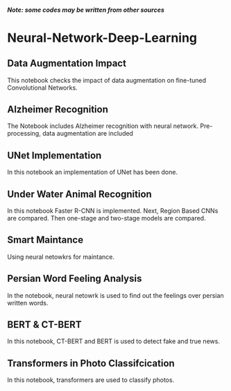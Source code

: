 #### *Note: some codes may be written from other sources*

# Neural-Network-Deep-Learning

## Data Augmentation Impact
This notebook checks the impact of data augmentation on fine-tuned Convolutional Networks.

## Alzheimer Recognition
The Notebook includes Alzheimer recognition with neural network. Pre-processing, data augmentation are included

## UNet Implementation
In this notebook an implementation of UNet has been done.

## Under Water Animal Recognition
In this notebook Faster R-CNN is implemented. Next, Region Based CNNs are compared. Then one-stage and two-stage models are compared.

## Smart Maintance
Using neural netowkrs for maintance.

## Persian Word Feeling Analysis
In the notebook, neural netowrk is used to find out the feelings over persian written words.

## BERT & CT-BERT
In this notebook, CT-BERT and BERT is used to detect fake and true news.

## Transformers in Photo Classifcication
In this notebook, transformers are used to classify photos.
